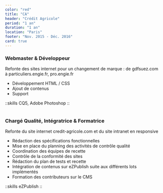 ```yaml
---
color: "red"
title: "CA"
header: "Crédit Agricole"
period: "1 an"
duration: "1 an"
location: "Paris"
footer: "Nov. 2015 - Déc. 2016"
card: true
---
```


### Webmaster & Développeur

Refonte des sites internet pour un changement de marque : de gdfsuez.com à particuliers.engie.fr, pro.engie.fr

- Développement HTML / CSS
- Ajout de contenus
- Support

::skills
CQ5, Adobe Photoshop
::
<br/><br/>
### Chargé Qualité, Intégratrice & Formatrice

Refonte du site internet credit-agricole.com et du site intranet en responsive

- Rédaction des spécifications fonctionnelles
- Mise en place du planning des activités de contrôle qualité
- Coordination des équipes de recette
- Contrôle de la conformité des sites
- Rédaction du plan de tests et recette
- Intégration de contenus sur eZPublish suite aux différents lots implémentés
- Formation des contributeurs sur le CMS

::skills
eZPublish
::
